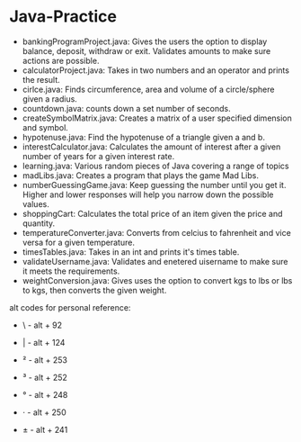 # Java-Practice

- bankingProgramProject.java: Gives the users the option to display balance, deposit, withdraw or exit. Validates amounts to make sure actions are possible.
- calculatorProject.java: Takes in two numbers and an operator and prints the result.
- cirlce.java: Finds circumference, area and volume of a circle/sphere given a radius.
- countdown.java: counts down a set number of seconds.
- createSymbolMatrix.java: Creates a matrix of a user specified dimension and symbol.
- hypotenuse.java: Find the hypotenuse of a triangle given a and b.
- interestCalculator.java: Calculates the amount of interest after a given number of years for a given interest rate.
- learning.java: Various random pieces of Java covering a range of topics
- madLibs.java: Creates a program that plays the game Mad Libs.
- numberGuessingGame.java: Keep guessing the number until you get it. Higher and lower responses will help you narrow down the possible values.
- shoppingCart: Calculates the total price of an item given the price and quantity.
- temperatureConverter.java: Converts from celcius to fahrenheit and vice versa for a given temperature.
- timesTables.java: Takes in an int and prints it's times table.
- validateUsername.java: Validates and enetered uisername to make sure it meets the requirements.
- weightConversion.java: Gives uses the option to convert kgs to lbs or lbs to kgs, then converts the given weight.


alt codes for personal reference: 
 - \ - alt + 92
 - | - alt + 124

 - ² - alt + 253
 - ³ - alt + 252
 - ° - alt + 248
 - · - alt + 250
 - ± - alt + 241
